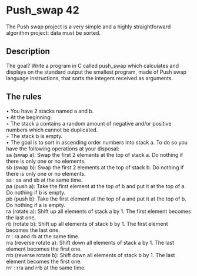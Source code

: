 # Push_swap 42

The Push swap project is a very simple and a highly straightforward algorithm project: data must be sorted.

## Description
The goal? Write a program in C called push_swap which calculates and displays
on the standard output the smallest program, made of Push swap language instructions, that sorts the integers received as arguments.

## The rules
• You have 2 stacks named a and b.<br>
• At the beginning:<br>
◦ The stack a contains a random amount of negative and/or positive numbers which cannot be duplicated.<br>
◦ The stack b is empty.<br>
• The goal is to sort in ascending order numbers into stack a. To do so you have the following operations at your disposal:<br>
sa (swap a): Swap the first 2 elements at the top of stack a. Do nothing if there is only one or no elements.<br>
sb (swap b): Swap the first 2 elements at the top of stack b. Do nothing if there is only one or no elements.<br>
ss : sa and sb at the same time. <br>
pa (push a): Take the first element at the top of b and put it at the top of a. Do nothing if b is empty.<br>
pb (push b): Take the first element at the top of a and put it at the top of b. Do nothing if a is empty.<br>
ra (rotate a): Shift up all elements of stack a by 1. The first element becomes the last one.<br>
rb (rotate b): Shift up all elements of stack b by 1. The first element becomes the last one.<br>
rr : ra and rb at the same time.<br>
rra (reverse rotate a): Shift down all elements of stack a by 1. The last element becomes the first one.<br>
rrb (reverse rotate b): Shift down all elements of stack b by 1. The last element becomes the first one.<br>
rrr : rra and rrb at the same time.